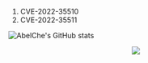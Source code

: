 
1. CVE-2022-35510
2. CVE-2022-35511

![AbelChe's GitHub stats](https://github-readme-stats.vercel.app/api?username=AbelChe&hide=contribs,prs&theme=gruvbox)

<div align="center"> <img src="https://activity-graph.herokuapp.com/graph?username=AbelChe&theme=gruvbox" /> </div>


